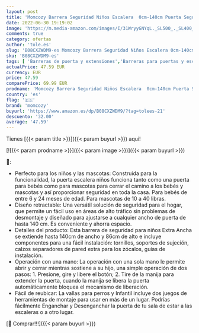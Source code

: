 ```yaml
---
layout: post
title: 'Momcozy Barrera Seguridad Niños Escalera  0cm-140cm Puerta Seguridad Bebé Extensibles  Vallas de Seguridad para Escaleras  Barrera Escalera Bebé para Uso en Interiores y Exteriores  Negro'
date: 2022-06-30 19:19:02
image: 'https://m.media-amazon.com/images/I/31WryyGNYqL._SL500_._SL400_.jpg'
comments: true
category: ofertas
author: 'tole.es'
slug: 'B08CXZWDM9-es Momcozy Barrera Seguridad Niños Escalera 0cm-140cm Puerta...'
sku: 'B08CXZWDM9-es'
tags: [ 'Barreras de puerta y extensiones','Barreras para puertas y escaleras','Bebé','Seguridad','bebé','momcozy','🇪🇸', ]
actualPrice: 47.59 EUR
currency: EUR
price: 47.59
comparePrice: 69.99 EUR
prodname: 'Momcozy Barrera Seguridad Niños Escalera  0cm-140cm Puerta Seguridad Bebé Extensibles  Vallas de Seguridad para Escaleras  Barrera Escalera Bebé para Uso en Interiores y Exteriores  Negro'
country: 'es'
flag: '🇪🇸'
brand: 'momcozy'
buyurl: 'https://www.amazon.es/dp/B08CXZWDM9/?tag=tolees-21'
descuento: '32.00'
average: '47.59'
---
```


Tienes [{{< param title >}}]({{< param buyurl >}}) aqui!

[![{{< param prodname >}}]({{< param image >}})]({{< param buyurl >}})

🔎:

- Perfecto para los niños y las mascotas: Construida para la funcionalidad, la puerta escalera niños funciona tanto como una puerta para bebés como para mascotas para cerrar el camino a los bebés y mascotas y así proporcionar seguridad en toda la casa. Para bebés de entre 6 y 24 meses de edad. Para mascotas de 10 a 40 libras.
- Diseño retractable: Una versátil solución de seguridad para el hogar, que permite un fácil uso en áreas de alto tráfico sin problemas de desmontaje y diseñado para ajustarse a cualquier ancho de puerta de hasta 140 cm. Es conveniente y ahorra espacio.
- Detalles del producto: Esta barrera de seguridad para niños Extra Ancha se extiende hasta 140cm de ancho y 86cm de alto e incluye componentes para una fácil instalación: tornillos, soportes de sujeción, calzos separadores de pared extra para los zócalos, guías de instalación.
- Operación con una mano: La operación con una sola mano le permite abrir y cerrar mientras sostiene a su hijo, una simple operación de dos pasos: 1. Presione, gire y libere el botón; 2. Tire de la manija para extender la puerta, cuando la manija se libera la puerta automáticamente bloquea el mecanismo de liberación.
- Fácil de reubicar: La vallas para perros y Infantil incluye dos juegos de herramientas de montaje para usar en más de un lugar. Podrías fácilmente Enganchar y Desenganchar la puerta de tu sala de estar a las escaleras o a otro lugar.

[🛒 Comprar!!!]({{< param buyurl >}})
